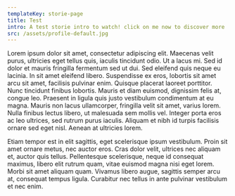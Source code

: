 ```yaml
---
templateKey: storie-page
title: Test
intro: A test storie intro to watch! click on me now to discover more
src: /assets/profile-default.jpg
---
```

Lorem ipsum dolor sit amet, consectetur adipiscing elit. Maecenas velit purus, ultricies eget tellus quis, iaculis tincidunt odio. Ut a lacus mi. Sed id dolor et mauris fringilla fermentum sed ut dui. Sed eleifend quis neque eu lacinia. In sit amet eleifend libero. Suspendisse ex eros, lobortis sit amet arcu sit amet, facilisis pulvinar enim. Quisque placerat laoreet porttitor. Nunc tincidunt finibus lobortis. Mauris et diam euismod, dignissim felis at, congue leo. Praesent in ligula quis justo vestibulum condimentum at eu magna. Mauris non lacus ullamcorper, fringilla velit sit amet, varius lorem. Nulla finibus lectus libero, ut malesuada sem mollis vel. Integer porta eros ac leo ultrices, sed rutrum purus iaculis. Aliquam et nibh id turpis facilisis ornare sed eget nisl. Aenean at ultricies lorem.



Etiam tempor est in elit sagittis, eget scelerisque ipsum vestibulum. Proin sit amet ornare metus, nec auctor eros. Cras dolor velit, ultrices nec aliquam et, auctor quis tellus. Pellentesque scelerisque, neque id consequat maximus, libero elit rutrum quam, vitae euismod magna nisi eget lorem. Morbi sit amet aliquam quam. Vivamus libero augue, sagittis semper arcu at, consequat tempus ligula. Curabitur nec tellus in ante pulvinar vestibulum et nec enim.
